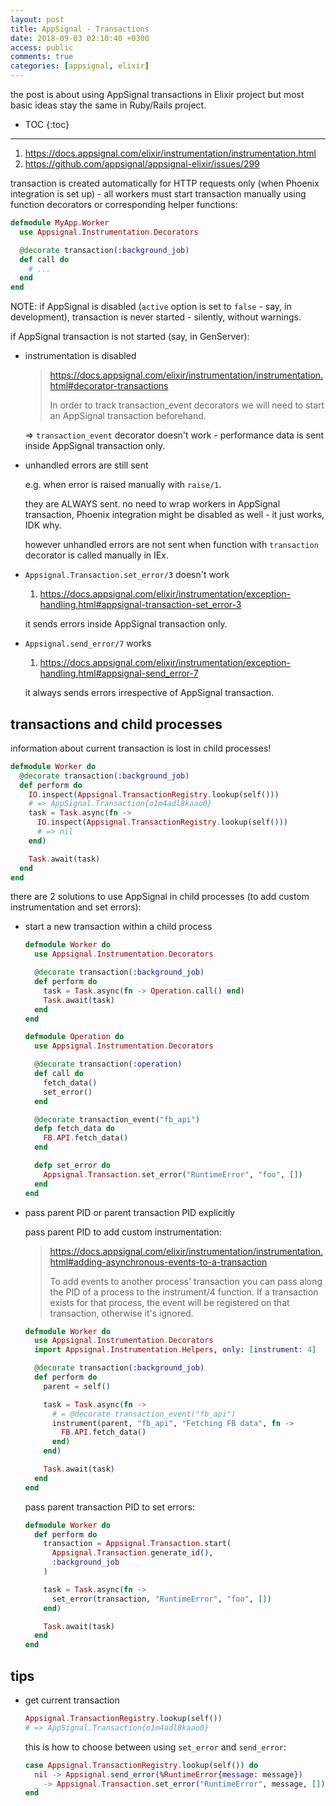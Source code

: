 ```yaml
---
layout: post
title: AppSignal - Transactions
date: 2018-09-03 02:10:40 +0300
access: public
comments: true
categories: [appsignal, elixir]
---
```


the post is about using AppSignal transactions in Elixir project but most
basic ideas stay the same in Ruby/Rails project.

<!-- more -->

* TOC
{:toc}
<hr>

1. <https://docs.appsignal.com/elixir/instrumentation/instrumentation.html>
2. <https://github.com/appsignal/appsignal-elixir/issues/299>

transaction is created automatically for HTTP requests only (when Phoenix
integration is set up) - all workers must start transaction manually using
function decorators or corresponding helper functions:

```elixir
defmodule MyApp.Worker
  use Appsignal.Instrumentation.Decorators

  @decorate transaction(:background_job)
  def call do
    # ...
  end
end
```

NOTE: if AppSignal is disabled (`active` option is set to `false` - say, in
      development), transaction is never started - silently, without warnings.

if AppSignal transaction is not started (say, in GenServer):

- instrumentation is disabled

  > <https://docs.appsignal.com/elixir/instrumentation/instrumentation.html#decorator-transactions>
  >
  > In order to track transaction_event decorators we will need to start
  > an AppSignal transaction beforehand.

  => `transaction_event` decorator doesn't work - performance data is sent
  inside AppSignal transaction only.

- unhandled errors are still sent

  e.g. when error is raised manually with `raise/1`.

  they are ALWAYS sent. no need to wrap workers in AppSignal transaction,
  Phoenix integration might be disabled as well - it just works, IDK why.

  however unhandled errors are not sent when function with `transaction`
  decorator is called manually in IEx.

- `Appsignal.Transaction.set_error/3` doesn't work

  1. <https://docs.appsignal.com/elixir/instrumentation/exception-handling.html#appsignal-transaction-set_error-3>

  it sends errors inside AppSignal transaction only.

- `Appsignal.send_error/7` works

  1. <https://docs.appsignal.com/elixir/instrumentation/exception-handling.html#appsignal-send_error-7>

  it always sends errors irrespective of AppSignal transaction.

transactions and child processes
--------------------------------

information about current transaction is lost in child processes!

```elixir
defmodule Worker do
  @decorate transaction(:background_job)
  def perform do
    IO.inspect(Appsignal.TransactionRegistry.lookup(self()))
    # => AppSignal.Transaction{o1m4adl8kaao0}
    task = Task.async(fn ->
      IO.inspect(Appsignal.TransactionRegistry.lookup(self()))
      # => nil
    end)

    Task.await(task)
  end
end
```

there are 2 solutions to use AppSignal in child processes (to add custom
instrumentation and set errors):

- start a new transaction within a child process

  ```elixir
  defmodule Worker do
    use Appsignal.Instrumentation.Decorators

    @decorate transaction(:background_job)
    def perform do
      task = Task.async(fn -> Operation.call() end)
      Task.await(task)
    end
  end

  defmodule Operation do
    use Appsignal.Instrumentation.Decorators

    @decorate transaction(:operation)
    def call do
      fetch_data()
      set_error()
    end

    @decorate transaction_event("fb_api")
    defp fetch_data do
      FB.API.fetch_data()
    end

    defp set_error do
      Appsignal.Transaction.set_error("RuntimeError", "foo", [])
    end
  end
  ```

- pass parent PID or parent transaction PID explicitly

  pass parent PID to add custom instrumentation:

  > <https://docs.appsignal.com/elixir/instrumentation/instrumentation.html#adding-asynchronous-events-to-a-transaction>
  >
  > To add events to another process' transaction you can pass along the PID of
  > a process to the instrument/4 function. If a transaction exists for that
  > process, the event will be registered on that transaction, otherwise it's
  > ignored.

  ```elixir
  defmodule Worker do
    use Appsignal.Instrumentation.Decorators
    import Appsignal.Instrumentation.Helpers, only: [instrument: 4]

    @decorate transaction(:background_job)
    def perform do
      parent = self()

      task = Task.async(fn ->
        # = @decorate transaction_event("fb_api")
        instrument(parent, "fb_api", "Fetching FB data", fn ->
          FB.API.fetch_data()
        end)
      end)

      Task.await(task)
    end
  end
  ```

  pass parent transaction PID to set errors:

  ```elixir
  defmodule Worker do
    def perform do
      transaction = Appsignal.Transaction.start(
        Appsignal.Transaction.generate_id(),
        :background_job
      )

      task = Task.async(fn ->
        set_error(transaction, "RuntimeError", "foo", [])
      end)

      Task.await(task)
    end
  end
  ```

tips
----

- get current transaction

  ```elixir
  Appsignal.TransactionRegistry.lookup(self())
  # => AppSignal.Transaction{o1m4adl8kaao0}
  ```

  this is how to choose between using `set_error` and `send_error`:

  ```elixir
  case Appsignal.TransactionRegistry.lookup(self()) do
    nil -> Appsignal.send_error(%RuntimeError{message: message})
    _ -> Appsignal.Transaction.set_error("RuntimeError", message, [])
  end
  ```
